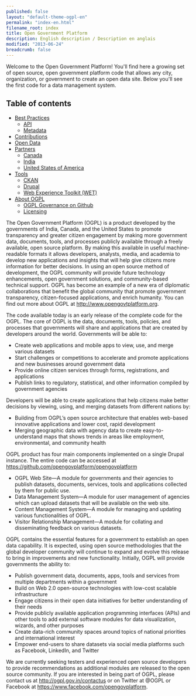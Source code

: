```yaml
---
published: false
layout: "default-theme-ogpl-en"
permalink: "index-en.html"
filename_root: index
title: Open Government Platform
description: English description / Description en anglais
modified: "2013-06-24"
breadcrumb: false
---
```


Welcome to the Open Government Platform! You'll find here a growing set of open source, open government platform code that allows any city, organization, or government to create an open data site. Below you'll see the first code for a data management system.

## Table of contents ##

* [Best Practices](/best_practices/index-en.html)
  * [API](/best_practices/apis-en.html)
  * [Metadata](/best_practices/metadata-en.html)
* [Contributions](/contributions/index-en.html)
* [Open Data](/open_data/index-en.html)
* [Partners](/partners/index-en.html)
  * [Canada](/partners/canada-en.html)
  * [India](/partners/india-en.html)
  * [United States of America](/partners/usa-en.html)
* [Tools](/tools/index-en.html)
  * [CKAN](/tools/ckan-en.html)
  * [Drupal](/tools/drupal-en.html)
  * [Web Experience Toolkit (WET)](/tools/wet-boew-en.html)
* [About OGPL](/about/index-en.html)
  * [OGPL Governance on Github](/about/governance-en.html)
  * [Licensing](/about/licensing-en.html)
  
  
The Open Government Platform (OGPL) is a product developed by the governments of India, Canada, and the United States to promote transparency and greater citizen engagement by making more government data, documents, tools, and processes publicly available through a freely available, open source platform. By making this available in useful machine-readable formats it allows developers, analysts, media, and academia to develop new applications and insights that will help give citizens more information for better decisions. In using an open source method of development, the OGPL community will provide future technology enhancements, open government solutions, and community-based technical support. OGPL has become an example of a new era of diplomatic collaborations that benefit the global community that promote government transparency, citizen-focused applications, and enrich humanity. You can find out more about OGPL at http://www.opengovtplatform.org.

The code available today is an early release of the complete code for the OGPL. The core of OGPL is the data, documents, tools, policies, and processes that governments will share and applications that are created by developers around the world. Governments will be able to:

- Create web applications and mobile apps to view, use, and merge various datasets
- Start challenges or competitions to accelerate and promote applications and new businesses around government data
- Provide online citizen services through forms, registrations, and applications
- Publish links to regulatory, statistical, and other information compiled by government agencies

Developers will be able to create applications that help citizens make better decisions by viewing, using, and merging datasets from different nations by:

- Building from OGPL’s open source architecture that enables web-based innovative applications and lower cost, rapid development
- Merging geographic data with agency data to create easy-to-understand maps that shows trends in areas like employment, environmental, and community health

OGPL product has four main components implemented on a single Drupal instance. The entire code can be accessed at https://github.com/opengovplatform/opengovplatform

- OGPL Web Site—A module for governments and their agencies to publish datasets, documents, services, tools and applications collected by them for public use.
- Data Management System—A module for user management of agencies which can upload datasets that will be available on the web site.
- Content Management System—A module for managing and updating various functionalities of OGPL.
- Visitor Relationship Management—A module for collating and disseminating feedback on various datasets.

OGPL contains the essential features for a government to establish an open data capability. It is expected, using open source methodologies that the global developer community will continue to expand and evolve this release to bring in improvements and new functionality. Initially, OGPL will provide governments the ability to:

- Publish government data, documents, apps, tools and services from multiple departments within a government
- Build on Web 2.0 open-source technologies with low-cost scalable infrastructure
- Engage citizens in their open data initiatives for better understanding of their needs
- Provide publicly available application programming interfaces (APIs) and other tools to add external software modules for data visualization, wizards, and other purposes
- Create data-rich community spaces around topics of national priorities and international interest
- Empower end-users to share datasets via social media platforms such as Facebook, LinkedIn, and Twitter

We are currently seeking testers and experienced open source developers to provide recommendations as additional modules are released to the open source community. If you are interested in being part of OGPL, please contact us at http://ogpl.gov.in/contactus or on Twitter at @OGPL or Facebook at https://www.facebook.com/opengovplatform.